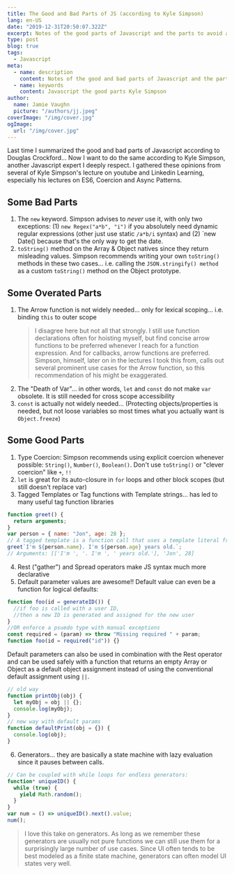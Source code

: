 ```yaml
---
title: The Good and Bad Parts of JS (according to Kyle Simpson)
lang: en-US
date: "2019-12-31T20:50:07.322Z"
excerpt: Notes of the good parts of Javascript and the parts to avoid according to Kyle Simpson's books and lectures.
type: post
blog: true
tags:
  - Javascript
meta:
  - name: description
    content: Notes of the good and bad parts of Javascript and the parts to avoid according to Kyle Simpson's books and lectures.
  - name: keywords
    content: Javascript the good parts Kyle Simpson
author:
  name: Jamie Vaughn
  picture: "/authors/jj.jpeg"
coverImage: "/img/cover.jpg"
ogImage:
  url: "/img/cover.jpg"
---
```


Last time I summarized the good and bad parts of Javascript according to Douglas Crockford... Now I want to do the same according to Kyle Simpson, another Javascript expert I deeply respect. I gathered these opinions from several of Kyle Simpson's lecture on youtube and Linkedin Learning, especially his lectures on ES6, Coercion and Async Patterns.

## Some Bad Parts

1. The `new` keyword. Simpson advises to _never_ use it, with only two exceptions: (1) `new Regex("a*b", "i")` if you absolutely need dynamic regular expressions (other just use static `/a*b/i` syntax) and (2) `new Date() because that's the only way to get the date.
2. `toString()` method on the Array & Object natives since they return misleading values. Simpson recommends writing your own `toString()` methods in these two cases... i.e. calling the `JSON.stringify() method` as a custom `toString()` method on the Object prototype.

## Some Overated Parts

1. The Arrow function is not widely needed... only for lexical scoping... i.e. binding `this` to outer scope
   > I disagree here but not all that strongly. I still use function declarations often for hoisting myself, but find concise arrow functions to be preferred whenever I reach for a function expression. And for callbacks, arrow functions are preferred. Simpson, himself, later on in the lectures I took this from, calls out several prominent use cases for the Arrow function, so this recommendation of his might be exaggerated.
2. The "Death of Var"... in other words, `let` and `const` do not make `var` obsolete. It is still needed for cross scope accessibility
3. `const` is actually not widely needed... (Protecting objects/properties is needed, but not loose variables so most times what you actually want is `Object.freeze`)

## Some Good Parts

1. Type Coercion: Simpson recommends using explicit coercion whenever possible: `String()`, `Number()`, `Boolean()`. Don't use `toString()` or "clever coercion" like `+`, `!!`
2. `let` is great for its auto-closure in `for` loops and other block scopes (but still doesn't replace var)
3. Tagged Templates or Tag functions with Template strings... has led to many useful tag function libraries

```js
function greet() {
  return arguments;
}
var person = { name: "Jon", age: 28 };
// A tagged template is a function call that uses a template literal from which to get its arguments
greet`I'm ${person.name}. I'm ${person.age} years old.`;
// Arguments: [['I'm ', '. I'm ', ' years old.'], 'Jon', 28]
```

4. Rest ("gather") and Spread operators make JS syntax much more declarative
5. Default parameter values are awesome!! Default value can even be a function for logical defaults:

```js
function foo(id = generateID()) {
  //if foo is called with a user ID,
  //then a new ID is generated and assigned for the new user
}
//OR enforce a psuedo type with manual exceptions
const required = (param) => throw "Missing required " + param;
function foo(id = required("id")) {}
```

Default parameters can also be used in combination with the Rest operator and can be used safely with a function that returns an empty Array or Object as a default object assignment instead of using the conventional default assignment using `||`.

```js
// old way
function printObj(obj) {
  let myObj = obj || {};
  console.log(myObj);
}
// new way with default params
function defaultPrint(obj = {}) {
  console.log(obj);
}
```

6. Generators... they are basically a state machine with lazy evaluation since it pauses between calls.

```js
// Can be coupled with while loops for endless generators:
function* uniqueID() {
  while (true) {
    yield Math.random();
  }
}
var num = () => uniqueID().next().value;
num();
```

> I love this take on generators. As long as we remember these generators are usually not pure functions we can still use them for a surprisingly large number of use cases. Since UI often tends to be best modeled as a finite state machine, generators can often model UI states very well.
